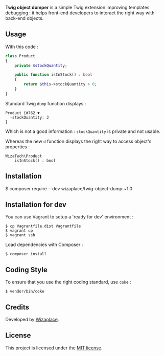 **Twig object dumper** is a simple Twig extension improving templates debugging : it helps front-end developers to interact the right way with back-end objects.

## Usage

With this code :

```php
class Product
{
    private $stockQuantity;

    public function isInStock() : bool
    {
        return $this->stockQuantity > 0;
    }
}
```

Standard Twig `dump` function displays :

```
Product {#762 ▼
  -stockQuantity: 3
}
```

Which is not a good information : `stockQuantity` is private and not usable.

Whereas the new `d` function displays the right way to access object's properties :

```
WizaTech\Product
    isInStock() : bool
```

## Installation

$ composer require --dev wizaplace/twig-object-dump:~1.0

## Installation for dev

You can use Vagrant to setup a 'ready for dev' environment :

```
$ cp Vagrantfile.dist Vagrantfile
$ vagrant up
$ vagrant ssh
```

Load dependencies with Composer :

```
$ composer install
```

## Coding Style

To ensure that you use the right coding standard, use `coke` :

```
$ vendor/bin/coke
```

## Credits

Developed by [Wizaplace](http://tech.wizaplace.com/).

## License

This project is licensed under the [MIT license](LICENSE).
